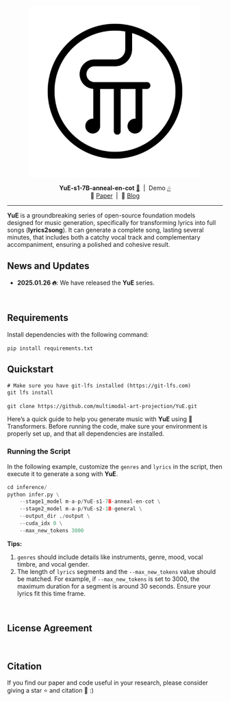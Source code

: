 
<p align="center">
    <img src="./assets/logo/白底.png" width="400" />
</p>

<p align="center">
    <strong>YuE-s1-7B-anneal-en-cot</strong> <a href="https://huggingface.co/m-a-p/YuE-s1-7B-anneal-en-cot">🤗</a>  &nbsp;|&nbsp; Demo <a href="https://m-a-p-ai.feishu.cn/wiki/OhpXwDcOsih6dakLcskcX7vEnXc">🎶</a> 
    <br>
    📑 <a href="">Paper</a>&nbsp;&nbsp;|&nbsp;&nbsp;📑 <a href="">Blog</a>
</p>

---
**YuE** is a groundbreaking series of open-source foundation models designed for music generation, specifically for transforming lyrics into full songs (**lyrics2song**). It can generate a complete song, lasting several minutes, that includes both a catchy vocal track and complementary accompaniment, ensuring a polished and cohesive result.

## News and Updates

* **2025.01.26 🔥**: We have released the **YuE** series.

<br>

## Requirements

Install dependencies with the following command:

`pip install requirements.txt`


## Quickstart

```
# Make sure you have git-lfs installed (https://git-lfs.com)
git lfs install

git clone https://github.com/multimodal-art-projection/YuE.git
```

Here’s a quick guide to help you generate music with **YuE** using 🤗 Transformers. Before running the code, make sure your environment is properly set up, and that all dependencies are installed.

### Running the Script

In the following example, customize the `genres` and `lyrics` in the script, then execute it to generate a song with **YuE**.

```python
cd inference/
python infer.py \
    --stage1_model m-a-p/YuE-s1-7B-anneal-en-cot \
    --stage2_model m-a-p/YuE-s2-1B-general \
    --output_dir ./output \
    --cuda_idx 0 \
    --max_new_tokens 3000
```
**Tips:**
1. `genres` should include details like instruments, genre, mood, vocal timbre, and vocal gender.
2. The length of `lyrics` segments and the `--max_new_tokens` value should be matched. For example, if `--max_new_tokens` is set to 3000, the maximum duration for a segment is around 30 seconds. Ensure your lyrics fit this time frame.
<br>


## License Agreement

<br>

## Citation

If you find our paper and code useful in your research, please consider giving a star :star: and citation :pencil: :)

```BibTeX

```
<br>
